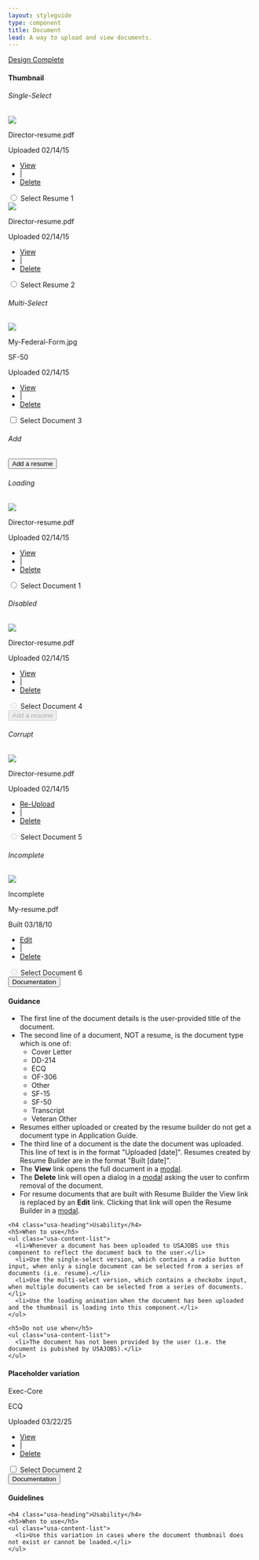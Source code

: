```yaml
---
layout: styleguide
type: component
title: Document
lead: A way to upload and view documents.
---
```


<a href="{{ site.baseurl }}/getting-started/#maturity" class="usa-label maturity design_complete">
  Design Complete
</a>

<h4 class="usa-heading-alt">Thumbnail</h4>
<div class="preview">
  <h6 class="usa-heading-alt">Single-Select</h6>
  <div class="usajobs-grid">
    <div class="usajobs-width-one-half">
      <div class="usajobs-document usajobs-document--thumbnail" data-object="document" data-state="is-selectable">
        <div class="usajobs-document__figure" data-behavior="document.select" data-target="#toggle-resume-1">
          <div class="usajobs-document__figure-overlay">
            <img src="{{ site.baseurl }}/img/document-thumbnails/resume-thumbnail-01-2x.png" class="img-2x" />
          </div>
        </div>
        <div class="usajobs-document__details">
          <p class="usajobs-document__title">
            Director-resume.pdf
          </p>
          <p class="usajobs-document__date">
            Uploaded 02/14/15
          </p>
          <ul class="usajobs-document__controls">
            <li class="ctrl">
              <a class="view" href="#view">View</a>
            </li>
            <li class="pipe">|</li>
            <li class="ctrl">
              <a class="delete" href="#delete">Delete</a>
            </li>
          </ul>
        </div>
        <div class="usajobs-document__toggle">
          <input id="select-resume-1" type="radio" name="resume" value="resume-1" class="usajobs-document__input" data-behavior="document.select-radio">
          <label id="toggle-resume-1" for="select-resume-1" class="usajobs-document__selector">
            <span class="usajobs-assistive-text">
              Select Resume 1
            </span>
          </label>
        </div>
      </div>
    </div>
    <div class="usajobs-width-one-half">
      <div class="usajobs-document usajobs-document--thumbnail" data-object="document" data-state="is-selectable">
        <div class="usajobs-document__figure" data-behavior="document.select" data-target="#toggle-resume-2">
          <div class="usajobs-document__figure-overlay">
            <img src="{{ site.baseurl }}/img/document-thumbnails/resume-thumbnail-01-2x.png" class="img-2x" />
          </div>
        </div>
        <div class="usajobs-document__details">
          <p class="usajobs-document__title">
            Director-resume.pdf
          </p>
          <p class="usajobs-document__date">
            Uploaded 02/14/15
          </p>
          <ul class="usajobs-document__controls">
            <li class="ctrl">
              <a class="view" href="#view">View</a>
            </li>
            <li class="pipe">|</li>
            <li class="ctrl">
              <a class="delete" href="#delete">Delete</a>
            </li>
          </ul>
        </div>
        <div class="usajobs-document__toggle">
          <input id="select-resume-2" type="radio" name="resume" value="resume-2" class="usajobs-document__input" data-behavior="document.select-radio">
          <label id="toggle-resume-2" for="select-resume-2" class="usajobs-document__selector">
            <span class="usajobs-assistive-text">
              Select Resume 2
            </span>
          </label>
        </div>
      </div>
    </div>
  </div>

  <h6 class="usa-heading-alt">Multi-Select</h6>
  <form name="multi-select">
    <div class="usajobs-document usajobs-document--thumbnail" data-object="document" data-state="is-selectable">
      <div class="usajobs-document__figure" data-behavior="document.toggle" data-target="#toggle-document-3">
        <div class="usajobs-document__figure-overlay">
          <img src="{{ site.baseurl }}/img/document-thumbnails/doc-thumbnail-01-2x.jpeg" class="img-2x" />
        </div>
      </div>
      <div class="usajobs-document__details">
        <p class="usajobs-document__title">My-Federal-Form.jpg</p>
        <p class="usajobs-document__type">SF-50</p>
        <p class="usajobs-document__date">Uploaded 02/14/15</p>
        <ul class="usajobs-document__controls">
          <li class="ctrl">
            <a class="view" href="#view">View</a>
          </li>
          <li class="pipe">|</li>
          <li class="ctrl">
            <a class="delete" href="#delete">Delete</a>
          </li>
        </ul>
      </div>
      <div class="usajobs-document__toggle">
        <input id="document-3" type="checkbox" name="document-3" value="doc-3" class="usajobs-document__input"> 
        <label id="toggle-document-3" for="document-3" class="usajobs-document__selector" data-behavior="document.toggle-checkbox">
          <span class="usajobs-assistive-text">
            Select Document 3
          </span>
        </label>
      </div>
    </div>
  </form>

  <h6 class="usa-heading-alt">Add</h6>
  <div class="usajobs-document usajobs-document--add" data-object="document" data-state="is-selectable">
    <button class="usa-button-gray usajobs-document__trigger" data-object-trigger="modal" data-target="#modal-addResume">
      <div class="usajobs-document__add-icon fa fa-plus-circle"></div>
      Add a resume
    </button>
  </div>

  <h6 class="usa-heading-alt">Loading</h6>
  <div class="usajobs-document usajobs-document--thumbnail" data-object="document" data-state="is-loading">
    <div class="usajobs-document__figure" data-behavior="document.select" data-target="#toggle-document-1">
      <div class="usajobs-document__figure-overlay">
        <img src="{{ site.baseurl }}/img/document-thumbnails/resume-thumbnail-01-2x.png" class="img-2x" />
      </div>
    </div>
    <div class="usajobs-document__details">
      <p class="usajobs-document__title">
        Director-resume.pdf
      </p>
      <p class="usajobs-document__date">
        Uploaded 02/14/15
      </p>
      <ul class="usajobs-document__controls">
        <li class="ctrl">
          <a class="view" href="#view">View</a>
        </li>
        <li class="pipe">|</li>
        <li class="ctrl">
          <a class="delete" href="#delete">Delete</a>
        </li>
      </ul>
    </div>
    <div class="usajobs-document__toggle">
      <input id="select-document-1" type="radio" name="doc-1" value="doc-1" class="usajobs-document__input" data-behavior="document.select-radio">
      <label id="toggle-document-1" for="select-document-1" class="usajobs-document__selector">
        <span class="usajobs-assistive-text">
          Select Document 1
        </span>
      </label>
    </div>
  </div>

  <h6 class="usa-heading-alt">Disabled</h6>
  <div class="usajobs-grid">
    <div class="usajobs-width-one-half">
      <div class="usajobs-document usajobs-document--thumbnail" data-object="document" data-state="is-disabled">
        <div class="usajobs-document__figure" data-behavior="document.select" data-target="#toggle-document-4">
          <div class="usajobs-document__figure-overlay">
            <img src="{{ site.baseurl }}/img/document-thumbnails/resume-thumbnail-01-2x.png" class="img-2x" />
          </div>
        </div>
        <div class="usajobs-document__details">
          <p class="usajobs-document__title">
            Director-resume.pdf
          </p>
          <p class="usajobs-document__date">
            Uploaded 02/14/15
          </p>
          <ul class="usajobs-document__controls">
            <li class="ctrl">
              <a class="view" href="#view">View</a>
            </li>
            <li class="pipe">|</li>
            <li class="ctrl">
              <a class="delete" href="#delete">Delete</a>
            </li>
          </ul>
        </div>
        <div class="usajobs-document__toggle">
          <input id="select-document-4" type="radio" name="doc-4" value="doc-4" class="usajobs-document__input" data-behavior="document.select-radio" disabled>
          <label id="toggle-document-4" for="select-document-4" class="usajobs-document__selector">
            <span class="usajobs-assistive-text">
              Select Document 4
            </span>
          </label>
        </div>
      </div>
    </div>
    <div class="usajobs-width-one-half">
      <div class="usajobs-document usajobs-document--add" data-object="document" data-state="is-disabled" title="You have reached your document limit. You cannot add a new document until you delete an existing document from your account.">
        <button class="usa-button-gray usajobs-document__trigger" data-object-trigger="modal" data-target="#modal-addResume" disabled>
          <div class="usajobs-document__add-icon fa fa-plus-circle"></div>
          Add a resume
        </button>
      </div>
    </div>
  </div>

  <h6 class="usa-heading-alt">Corrupt</h6>
  <div class="usajobs-document usajobs-document--thumbnail" data-object="document" data-state="is-corrupt">
    <div class="usajobs-document__figure" data-behavior="document.select" data-target="#toggle-document-5">
      <div class="usajobs-document__figure-overlay">
        <img src="{{ site.baseurl }}/img/document-thumbnails/resume-thumbnail-01-2x.png" class="img-2x" />
      </div>
    </div>
    <div class="usajobs-document__details">
      <p class="usajobs-document__title">
        Director-resume.pdf
      </p>
      <p class="usajobs-document__date">
        Uploaded 02/14/15
      </p>
      <ul class="usajobs-document__controls">
        <li class="ctrl">
          <a class="reupload" href="#reupload">Re-Upload</a>
        </li>
        <li class="pipe">|</li>
        <li class="ctrl">
          <a class="delete" href="#delete">Delete</a>
        </li>
      </ul>
    </div>
    <div class="usajobs-document__toggle">
      <input id="select-document-5" type="radio" name="doc-5" value="doc-5" class="usajobs-document__input" data-behavior="document.select-radio" disabled>
      <label id="toggle-document-5" for="select-document-5" class="usajobs-document__selector">
        <span class="usajobs-assistive-text">
          Select Document 5
        </span>
      </label>
    </div>
  </div>

  <h6 class="usa-heading-alt">Incomplete</h6>
  <div class="usajobs-document usajobs-document--thumbnail" data-object="document" data-state="is-incomplete">
    <div class="usajobs-document__figure" data-behavior="document.select" data-target="#toggle-document-6">
      <div class="usajobs-document__figure-overlay">
        <img src="{{ site.baseurl }}/img/document-thumbnails/resume-thumbnail-02-2x.png" class="img-2x" />
      </div>
    </div>
    <div class="usajobs-document__details">
      <p class="usajobs-document__error">Incomplete</p>
      <p class="usajobs-document__title">My-resume.pdf</p>
      <p class="usajobs-document__date">Built 03/18/10</p>
      <ul class="usajobs-document__controls">
        <li class="ctrl">
          <a class="edit" href="#edit">Edit</a>
        </li>
        <li class="pipe">|</li>
        <li class="ctrl">
          <a class="delete" href="#delete">Delete</a>
        </li>
      </ul>
    </div>
    <div class="usajobs-document__toggle">
      <input id="select-document-6" type="radio" name="doc-6" value="doc-6" class="usajobs-document__input" data-behavior="document.select-radio" disabled>
      <label id="toggle-document-6" for="select-document-6" class="usajobs-document__selector">
        <span class="usajobs-assistive-text">
          Select Document 6
        </span>
      </label>
    </div>
  </div>
</div>

<div class="usa-accordion-bordered usa-accordion-docs">
  <button class="usa-button-unstyled usa-accordion-button"
      aria-expanded="true" aria-controls="collapsible-0">
    Documentation
  </button>
  <div id="collapsible-0" aria-hidden="false" class="usa-accordion-content">
    <h4 class="usa-heading">Guidance</h4>
    <ul class="usa-content-list">
      <li>The first line of the document details is the user-provided title of the document.</li>
      <li>The second line of a document, NOT a resume, is the document type which is one of:
        <ul>
          <li>Cover Letter</li>
          <li>DD-214</li>
          <li>ECQ</li>
          <li>OF-306</li>
          <li>Other</li>
          <li>SF-15</li>
          <li>SF-50</li>
          <li>Transcript</li>
          <li>Veteran Other</li>
        </ul>
      </li>
      <li>Resumes either uploaded or created by the resume builder do not get a document type in Application Guide.</li> 
      <li>The third line of a document is the date the document was uploaded. This line of text is in the format "Uploaded [date]". Resumes created by Resume Builder are in the format "Built [date]".</li>
      <li>The <strong>View</strong> link opens the full document in a <a href="{{ site.baseurl}}/modals/">modal</a>.</li>
      <li> The <strong>Delete</strong> link will open a dialog in a <a href="{{ site.baseurl}}/modals/">modal</a> asking the user to confirm removal of the document.</li>
      <li>For resume documents that are built with Resume Builder the View link is replaced by an <strong>Edit</strong> link. Clicking that link will open the Resume Builder in a <a href="{{ site.baseurl }}/modals/">modal</a>.</li>
    </ul>

    <h4 class="usa-heading">Usability</h4>
    <h5>When to use</h5>
    <ul class="usa-content-list">
      <li>Whenever a document has been uploaded to USAJOBS use this component to reflect the document back to the user.</li>
      <li>Use the single-select version, which contains a radio button input, when only a single document can be selected from a series of documents (i.e. resume).</li>
      <li>Use the multi-select version, which contains a checkobx input, when multiple documents can be selected from a series of documents.</li>
      <li>Use the loading animation when the document has been uploaded and the thumbnail is loading into this component.</li>
    </ul>

    <h5>Do not use when</h5>
    <ul class="usa-content-list">
      <li>The document has not been provided by the user (i.e. the document is pubished by USAJOBS).</li>
    </ul>
  </div>
</div>

<h4 class="usa-heading-alt">Placeholder variation</h4>
<div class="preview">
  <div class="usajobs-document usajobs-document--placeholder" data-object="document" data-state="is-selectable">
    <div class="usajobs-document__figure" data-behavior="document.toggle" data-target="#toggle-document-2">
      <span class="usajobs-document__placeholder fa fa-file"></span>
    </div>
    <div class="usajobs-document__details">
      <p class="usajobs-document__title">Exec-Core</p>
      <p class="usajobs-document__type">ECQ</p>
      <p class="usajobs-document__date">
        Uploaded 03/22/25
      </p>
      <ul class="usajobs-document__controls">
        <li class="ctrl">
          <a class="view" href="#view">View</a>
        </li>
        <li class="pipe">|</li>
        <li class="ctrl">
          <a class="delete" href="#delete">Delete</a>
        </li>
      </ul>
    </div>
    <div class="usajobs-document__toggle">
      <input id="select-document-2" type="checkbox" name="doc-2" value="doc-2" class="usajobs-document__input">
      <label id="toggle-document-2" for="select-document-2" class="usajobs-document__selector">
        <span class="usajobs-assistive-text">
          Select Document 2
        </span>
      </label>
    </div>
  </div>
</div>

<div class="usa-accordion-bordered usa-accordion-docs">
  <button class="usa-button-unstyled usa-accordion-button"
      aria-expanded="true" aria-controls="collapsible-0">
    Documentation
  </button>
  <div id="collapsible-0" aria-hidden="false" class="usa-accordion-content">
    <h4 class="usa-heading">Guidelines</h4>
    <ul class="usa-content-list">
    </ul>

    <h4 class="usa-heading">Usability</h4>
    <h5>When to use</h5>
    <ul class="usa-content-list">
      <li>Use this variation in cases where the document thumbnail does not exist or cannot be loaded.</li>
    </ul>
  </div>
</div>

